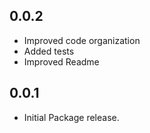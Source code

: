 ## 0.0.2

* Improved code organization
* Added tests
* Improved Readme

## 0.0.1

* Initial Package release.
